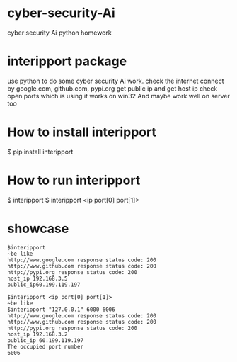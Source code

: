 # cyber-security-Ai
cyber security Ai python homework

# interipport package
use python to do some cyber security Ai work.
check the internet connect by google.com, github.com, pypi.org
get public ip and get host ip 
check open ports which is using 
it works on win32 And maybe work well on server too

# How to install interipport
$ pip install interipport

# How to run interipport
$ interipport 
$ interipport <ip port[0] port[1]>

# showcase
    $interipport 
    ~be like
    http://www.google.com response status code: 200
    http://www.github.com response status code: 200
    http://pypi.org response status code: 200
    host_ip 192.168.3.5
    public_ip60.199.119.197

    $interipport <ip port[0] port[1]>
    ~be like
    $interipport "127.0.0.1" 6000 6006
    http://www.google.com response status code: 200
    http://www.github.com response status code: 200
    http://pypi.org response status code: 200
    host_ip 192.168.3.2
    public_ip 60.199.119.197
    The occupied port number
    6006
